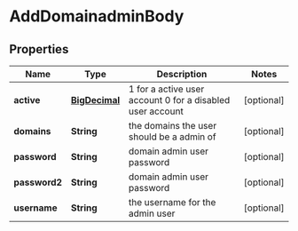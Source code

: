 # AddDomainadminBody

## Properties
Name | Type | Description | Notes
------------ | ------------- | ------------- | -------------
**active** | [**BigDecimal**](BigDecimal.md) | 1 for a active user account 0 for a disabled user account |  [optional]
**domains** | **String** | the domains the user should be a admin of |  [optional]
**password** | **String** | domain admin user password |  [optional]
**password2** | **String** | domain admin user password |  [optional]
**username** | **String** | the username for the admin user |  [optional]
